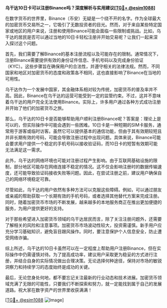 **乌干达10日卡可以注册Binance吗？深度解析与实用建议[[TG💪+ @esim1088](https://t.me/s/esim1088)]**

在数字货币的世界里，Binance（币安）无疑是一个绕不开的名字。作为全球最大的加密货币交易所之一，它吸引了无数投资者的目光。然而，对于来自某些特定国家或地区的用户来说，注册和使用Binance可能会面临一些限制或挑战。比如，乌干达的居民是否可以通过当地的10日卡轻松注册并开始交易呢？让我们一起来深入探讨这个问题。

首先，我们需要了解Binance的基本注册流程以及可能存在的限制。通常情况下，注册Binance需要提供有效的身份证件信息、手机号码以及完成身份验证（KYC）。这些步骤旨在确保用户的合法性，并遵守相关的法律法规。然而，不同国家和地区对加密货币的态度和政策各不相同，这也直接影响了Binance在当地的可用性。

乌干达作为一个发展中国家，其金融体系相对较为传统，加密货币的普及率并不高。因此，Binance在乌干达的运营可能受到一定的监管约束。不过，这并不意味着乌干达的用户完全无法使用Binance。实际上，许多用户通过各种方式成功注册并开始了他们的加密货币之旅。

那么，乌干达的10日卡是否能够帮助用户顺利注册Binance呢？答案是：理论上是可以的，但实际操作中可能会遇到一些困难。10日卡是一种短期的SIM卡服务，通常用于游客或临时访客。虽然它可以提供基本的通信功能，但由于其有效期较短且并非长期有效的号码，可能会导致注册过程中出现问题。具体来说，Binance可能会要求用户提供一个稳定的手机号码以接收验证码，而10日卡的短暂有效期可能无法满足这一需求。

此外，乌干达的网络环境也可能对注册过程产生影响。由于互联网基础设施的限制，部分地区可能存在网络连接不稳定的情况。这不仅会影响注册时的数据传输速度，还可能导致验证码接收失败等问题。因此，在尝试注册之前，建议用户确保自己的网络环境稳定可靠。

尽管如此，乌干达的用户依然有多种方法可以克服这些障碍。例如，可以通过朋友或亲戚的帮助获取一个长期有效的手机号码，或者选择其他替代方案来完成注册。同时，随着加密货币市场的不断发展，越来越多的本地服务商正在推出更加便捷的服务，为用户提供更好的支持。

对于那些希望进入加密货币领域的乌干达居民而言，除了关注注册问题外，还需要了解相关的风险和注意事项。加密货币市场波动性较大，投资需谨慎。新手用户应充分学习基础知识，避免盲目跟风操作。同时，要注意保护个人信息安全，防止遭受网络诈骗。

综上所述，乌干达的10日卡虽然可以在一定程度上帮助用户注册Binance，但在实际操作中仍需谨慎对待。为了提高成功率，建议用户采取更为稳妥的方式进行注册，并结合自身的实际情况做出合理决策。无论选择何种途径，保持对市场的敏锐洞察力和持续学习的态度始终是成功的关键。

最后，无论您身处何地，都不要忘记关注最新的行业动态和技术进展。加密货币领域充满了无限的可能性，只要我们不断探索和努力，就一定能找到属于自己的发展道路。祝大家在数字资产的世界里收获满满！

[[TG💪+ @esim1088](https://t.me/s/esim1088) ![Image](https://i.postimg.cc/4NQfJmqS/Snipaste-2025-05-13-00-14-12.png)]